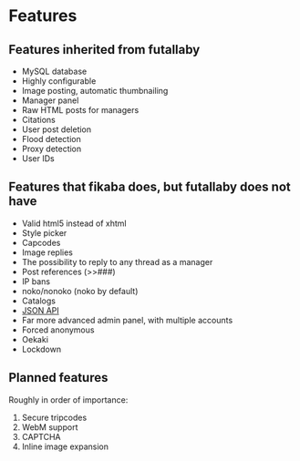 # Features
## Features inherited from futallaby
* MySQL database
* Highly configurable
* Image posting, automatic thumbnailing
* Manager panel
* Raw HTML posts for managers
* Citations
* User post deletion
* Flood detection
* Proxy detection
* User IDs

## Features that fikaba does, but futallaby does not have
* Valid html5 instead of xhtml
* Style picker
* Capcodes
* Image replies
* The possibility to reply to any thread as a manager
* Post references (>>###)
* IP bans
* noko/nonoko (noko by default)
* Catalogs
* [JSON API](https://github.com/knarka/fikaba/blob/master/docs/api.md)
* Far more advanced admin panel, with multiple accounts
* Forced anonymous
* Oekaki
* Lockdown

## Planned features
Roughly in order of importance:

1. Secure tripcodes
2. WebM support
3. CAPTCHA
4. Inline image expansion
